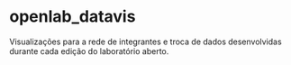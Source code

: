 # openlab_datavis
Visualizações para a rede de integrantes e troca de dados desenvolvidas durante cada edição do laboratório aberto.
